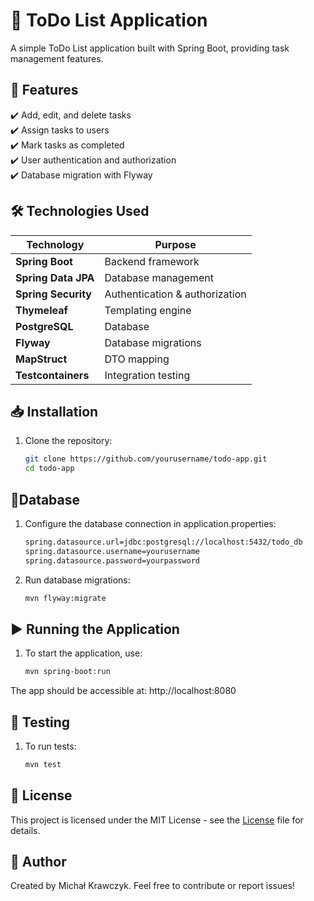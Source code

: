 # 📌 ToDo List Application


A simple ToDo List application built with Spring Boot, providing task management features.

## 🚀 Features
✔️ Add, edit, and delete tasks  
✔️ Assign tasks to users  
✔️ Mark tasks as completed  
✔️ User authentication and authorization  
✔️ Database migration with Flyway

## 🛠 Technologies Used
| Technology       | Purpose                     |
|------------------|-----------------------------|
| **Spring Boot**  | Backend framework           |
| **Spring Data JPA** | Database management         |
| **Spring Security** | Authentication & authorization |
| **Thymeleaf**    | Templating engine            |
| **PostgreSQL**   | Database                    |
| **Flyway**       | Database migrations         |
| **MapStruct**    | DTO mapping                 |
| **Testcontainers** | Integration testing          |

## 📥 Installation
1. Clone the repository:
   ```sh
   git clone https://github.com/yourusername/todo-app.git
   cd todo-app

## 🔌Database
1. Configure the database connection in application.properties:
   ```sh
   spring.datasource.url=jdbc:postgresql://localhost:5432/todo_db
   spring.datasource.username=yourusername
   spring.datasource.password=yourpassword

2. Run database migrations:
   ```sh
   mvn flyway:migrate 

## ▶️ Running the Application

1. To start the application, use:
   ```sh
   mvn spring-boot:run

The app should be accessible at: http://localhost:8080

## 🧪 Testing
1. To run tests:

   ```sh 
   mvn test
   

## 📜 License
This project is licensed under the MIT License - see the [License](https://github.com/krawczykMichal/ToDoList/blob/master/MitLicense) file for details.

## 👤 Author
Created by Michał Krawczyk. Feel free to contribute or report issues!

